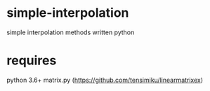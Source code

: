 # simple-interpolation
simple interpolation methods written python
# requires
python 3.6+
matrix.py (https://github.com/tensimiku/linearmatrixex)
